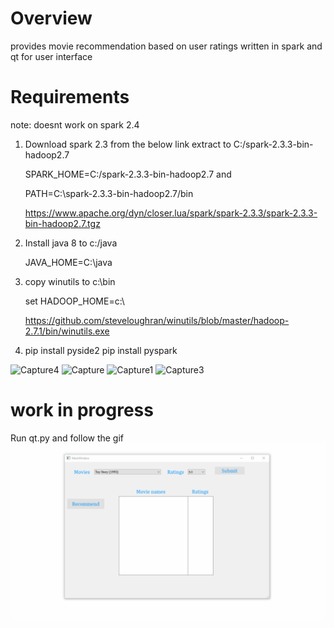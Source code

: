 # Overview
provides movie recommendation based on user ratings written in spark and qt for user interface

# Requirements
note: doesnt work on spark 2.4

1.  Download spark 2.3 from the below link extract to C:/spark-2.3.3-bin-hadoop2.7 

    SPARK_HOME=C:/spark-2.3.3-bin-hadoop2.7 and
    
    PATH=C:\spark-2.3.3-bin-hadoop2.7/bin

    https://www.apache.org/dyn/closer.lua/spark/spark-2.3.3/spark-2.3.3-bin-hadoop2.7.tgz

2.  Install java 8 to c:/java

    JAVA_HOME=C:\java
      
3.  copy winutils to c:\bin  

    set HADOOP_HOME=c:\
    
    https://github.com/steveloughran/winutils/blob/master/hadoop-2.7.1/bin/winutils.exe

4.  pip install pyside2
    pip install pyspark
    
![Capture4](https://user-images.githubusercontent.com/43022435/55351667-8e647f80-54dc-11e9-917b-7fdb90ef955b.PNG)
![Capture](https://user-images.githubusercontent.com/43022435/55351669-8e647f80-54dc-11e9-8d9d-49a3ffb67107.PNG)
![Capture1](https://user-images.githubusercontent.com/43022435/55351670-8efd1600-54dc-11e9-9c1f-c0a45d7876e9.PNG)
![Capture3](https://user-images.githubusercontent.com/43022435/55351671-8efd1600-54dc-11e9-8c96-be258445a93a.PNG)



# work in progress
Run qt.py and follow the gif
![](record.gif)

